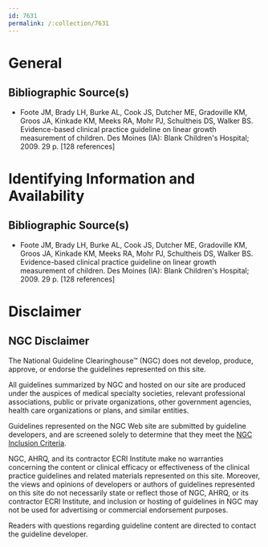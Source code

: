 ```yaml
---
id: 7631
permalink: /:collection/7631
---
```


# General

## Bibliographic Source(s)

- Foote JM, Brady LH, Burke AL, Cook JS, Dutcher ME, Gradoville KM, Groos JA, Kinkade KM, Meeks RA, Mohr PJ, Schultheis DS, Walker BS. Evidence-based clinical practice guideline on linear growth measurement of children. Des Moines (IA): Blank Children's Hospital; 2009. 29 p. [128 references]

# Identifying Information and Availability

## Bibliographic Source(s)

- Foote JM, Brady LH, Burke AL, Cook JS, Dutcher ME, Gradoville KM, Groos JA, Kinkade KM, Meeks RA, Mohr PJ, Schultheis DS, Walker BS. Evidence-based clinical practice guideline on linear growth measurement of children. Des Moines (IA): Blank Children's Hospital; 2009. 29 p. [128 references]

# Disclaimer

## NGC Disclaimer

The National Guideline Clearinghouse™ (NGC) does not develop, produce, approve, or endorse the guidelines represented on this site.

All guidelines summarized by NGC and hosted on our site are produced under the auspices of medical specialty societies, relevant professional associations, public or private organizations, other government agencies, health care organizations or plans, and similar entities.

Guidelines represented on the NGC Web site are submitted by guideline developers, and are screened solely to determine that they meet the [NGC Inclusion Criteria](/help-and-about/summaries/inclusion-criteria).

NGC, AHRQ, and its contractor ECRI Institute make no warranties concerning the content or clinical efficacy or effectiveness of the clinical practice guidelines and related materials represented on this site. Moreover, the views and opinions of developers or authors of guidelines represented on this site do not necessarily state or reflect those of NGC, AHRQ, or its contractor ECRI Institute, and inclusion or hosting of guidelines in NGC may not be used for advertising or commercial endorsement purposes.

Readers with questions regarding guideline content are directed to contact the guideline developer.

